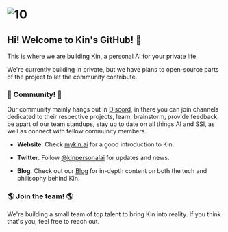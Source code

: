 # ![10](https://github.com/community/community/assets/207447/3582cd52-00d0-4425-858b-6136ad54fad5)

## Hi! Welcome to Kin's GitHub! 👋

This is where we are building Kin, a personal AI for your private life.

We're currently building in private, but we have plans to open-source parts of the project to let the community contribute.

### 💬 Community! 💬

Our community mainly hangs out in [Discord](https://discord.gg/mykin), in there you can join channels dedicated to their respective projects, learn, brainstorm, provide feedback, be apart of our team standups, stay up to date on all things AI and SSI, as well as connect with fellow community members. 

* **Website**. Check [mykin.ai](https://mykin.ai) for a good introduction to Kin.

* **Twitter**. Follow [@kinpersonalai](https://twitter.com/kinpersonalai) for updates and news.

* **Blog**. Check out our [Blog](https://blog.mykin.ai) for in-depth content on both the tech and philisophy behind Kin.

### 🌎 Join the team! 🌎

We're building a small team of top talent to bring Kin into reality. If you think that's you, feel free to reach out.
